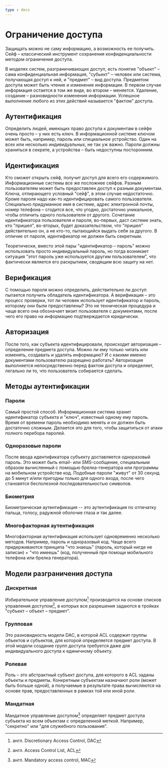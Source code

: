 ```yaml
---
type : docs
---
```

# Ограничение доступа

Защищать можно не саму информацию, а возможность ее получить. Сейф – классический инструмент сохранения конфиденциальности методом ограничения доступа. 

В моделях систем, разграничивающих доступ, есть понятие "объект" – сама конфиденциальная информация, "субьект" – человек или система, получающая доступ к ней, и "предмет" – вид доступа. Предметом доступа может быть чтение и изменение информации. В первом случае информация остается в том же виде, во втором – меняется. Удаление, создание – разновидности изменения информации. Успешное выполнение любого из этих действий называется "фактом" доступа.

## Аутентификация

Определить людей, имеющих право доступа к документам в сейфе очень просто – у них есть ключ. В информационной системе ключом может быть, например, пароль или специальное устройство. Один на всех или несколько индивидуальных, не так уж важно. Пароли должны храниться в секрете, а устройства – быть недоступны посторонним.

## Идентификация

Кто сможет открыть сейф, получит доступ для всего его содержимого. Информационные системы все же посложнее сейфов. Разным пользователям может быть предоставлен доступ к разным документам. Ключа, отпирающего условный "сейф", в этом случае недостаточно. Кроме пароля надо как-то идентифицировать самого пользователя. Специально придуманное имя в системе, адрес электронной почты, номер телефона – сгодится все, что угодно, достаточно уникальное, чтобы отличить одного пользователя от другого. Сочетание идентификатора пользователя и пароля, во-первых, даст системе знать, кто "пришел", во-вторых, будет доказательством, что "пришел" действительно он, а не кто-то, пытающийся выдать себя за другого. В отличие от пароля, идентификатор не должен быть секретным. 

Теоретически, вместо этой пары "идентификатор – пароль" можно использовать просто индивидуальный пароль, но тогда возникает ситуация "этот пароль уже используется другим пользователем", что фактически является его раскрытием, сводящим всю защиту на нет.

## Верификация

С помощью пароля можно определить, действительно ли доступ пытается получить обладатель идентификатора. А верификация – это процесс проверки, тот ли человек использует идентификатор и пароль, которому они были предоставлены? Это не техническая процедура и чаще всего она обозначает визит пользователя с документами, после чего его право на информацию подтверждается юридически.

## Авторизация

После того, как субъекта идентифицировали, происходит авторизация – определение предмета доступа. Можно ли ему только читать или изменять, создавать и удалять информацию? И с какими именно документами пользователю разрещено работать? Авторизация выполняется непосредственно перед фактом доступа и определяет, легально ли то, что пользователь собирается сделать.

## Методы аутентификации

### Пароли

Самый простой способ. Информационная система хранит идентификатор субъекта и "ключ", известный одному ему пароль. Время от времени пароль необходимо менять и он должен быть достаточно сложным. Делается это для того, чтобы защититься от атаки полного перебора паролей.

### Одноразовые пароли

После ввода идентификатора субъекту доставляется одноразовый пароль. Это может быть email- или SMS-сообщение, специальным образом вычисленный с помощью брелка-генератора или программы на мобильном устройстве код. Подобные пароли "живут" от 30 секунд до 5 минут и/или пригодны только для одного входа, после чего становятся бесполезной последовательностью символов.

### Биометрия

Биометрическая аутентификация -- это аутентификация по отпечатку пальца, голосу, радужной оболочке глаза и так далее.

### Многофакторная аутентификация

Многофакторная аутентификация использует одновременно несколько методов. Например, пароль и одноразовый код. Чаще всего придерживаются принципа "что знаешь" (пароль, который нигде не записан) + "что имеешь" (код, полученный при помощи мобильного телефона или брелка генератора).

## Модели разграничения доступа

### Дискретная

Избирательное управление доступом[^1] производится на основе списков управления доступом[^2], в которых все разрешения задаются в тройках "субъект – объект – предмет".

[^1]: англ. Discretionary Access Control, DAC
[^2]: англ. Access Control List, ACL

### Групповая

Это разновидность модели DAC, в которой ACL содержит группы объектов и субъектов, для которой определяется предмет доступа. В этой модели создание групп доступа требуется даже для индивидуального доступа к единичному объекту.

### Ролевая

Роль – это абстрактный субъект доступа, для которого в ACL заданы объекты и предметы. Конкретным субъектам назначают роли (может быть больше одной), а получаемые в результате права вычисляются на основе прав, предоставленных в рамках той или иной роли.

### Мандатная

Мандатное управление доступом[^3] определяет предмет доступа субъекта ко всем объектам с определенной меткой. Например, "секретно" или "для служебного пользования".

[^3]: англ. Mandatory access control, MAC

